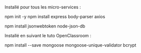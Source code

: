 Installé pour tous les micro-services :

npm init -y
npm install express body-parser axios

npm install jsonwebtoken node-json-db


Installé en suivant le tuto OpenClassroom :

npm install --save mongoose mongoose-unique-validator bcrypt